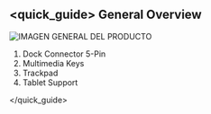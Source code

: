 ## <quick_guide> General Overview


![IMAGEN GENERAL DEL PRODUCTO](http://static.energysistem.com/images/manuals/42180/543bb8a776570.jpg)

1. Dock Connector 5-Pin
2. Multimedia Keys
3. Trackpad
4. Tablet Support

</quick_guide>
